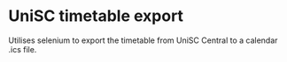# UniSC timetable export
 Utilises selenium to export the timetable from UniSC Central to a calendar .ics file.
